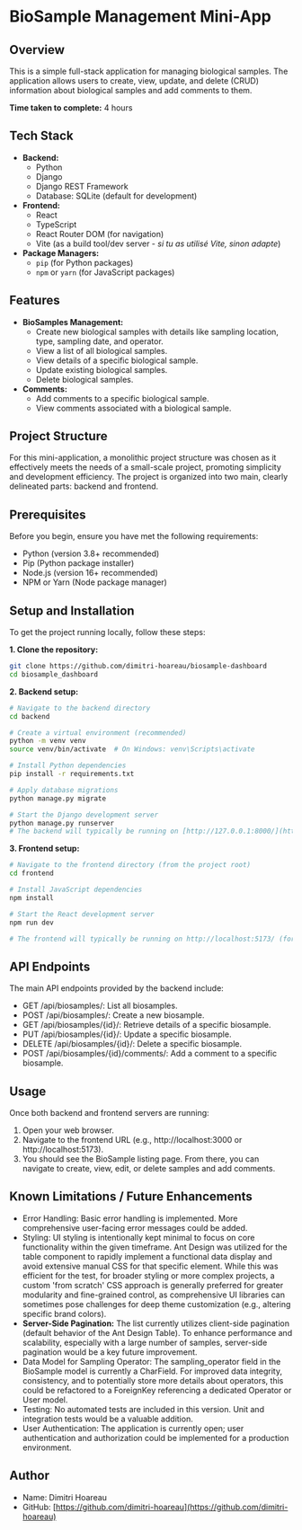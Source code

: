 # BioSample Management Mini-App

## Overview

This is a simple full-stack application for managing biological samples. The application allows users to create, view, update, and delete (CRUD) information about biological samples and add comments to them.

**Time taken to complete:** 4 hours

## Tech Stack

- **Backend:**
  - Python
  - Django
  - Django REST Framework
  - Database: SQLite (default for development)
- **Frontend:**
  - React
  - TypeScript
  - React Router DOM (for navigation)
  - Vite (as a build tool/dev server - _si tu as utilisé Vite, sinon adapte_)
- **Package Managers:**
  - `pip` (for Python packages)
  - `npm` or `yarn` (for JavaScript packages)

## Features

- **BioSamples Management:**
  - Create new biological samples with details like sampling location, type, sampling date, and operator.
  - View a list of all biological samples.
  - View details of a specific biological sample.
  - Update existing biological samples.
  - Delete biological samples.
- **Comments:**
  - Add comments to a specific biological sample.
  - View comments associated with a biological sample.

## Project Structure

For this mini-application, a monolithic project structure was chosen as it effectively meets the needs of a small-scale project, promoting simplicity and development efficiency. The project is organized into two main, clearly delineated parts: backend and frontend.

## Prerequisites

Before you begin, ensure you have met the following requirements:

- Python (version 3.8+ recommended)
- Pip (Python package installer)
- Node.js (version 16+ recommended)
- NPM or Yarn (Node package manager)

## Setup and Installation

To get the project running locally, follow these steps:

**1. Clone the repository:**

```bash
git clone https://github.com/dimitri-hoareau/biosample-dashboard
cd biosample_dashboard

```

**2. Backend setup:**

```bash
# Navigate to the backend directory
cd backend

# Create a virtual environment (recommended)
python -m venv venv
source venv/bin/activate  # On Windows: venv\Scripts\activate

# Install Python dependencies
pip install -r requirements.txt

# Apply database migrations
python manage.py migrate

# Start the Django development server
python manage.py runserver
# The backend will typically be running on [http://127.0.0.1:8000/](http://127.0.0.1:8000/)

```

**3. Frontend setup:**

```bash
# Navigate to the frontend directory (from the project root)
cd frontend

# Install JavaScript dependencies
npm install

# Start the React development server
npm run dev

# The frontend will typically be running on http://localhost:5173/ (for Vite)

```

## API Endpoints

The main API endpoints provided by the backend include:

- GET /api/biosamples/: List all biosamples.
- POST /api/biosamples/: Create a new biosample.
- GET /api/biosamples/{id}/: Retrieve details of a specific biosample.
- PUT /api/biosamples/{id}/: Update a specific biosample.
- DELETE /api/biosamples/{id}/: Delete a specific biosample.
- POST /api/biosamples/{id}/comments/: Add a comment to a specific biosample.

## Usage

Once both backend and frontend servers are running:

1. Open your web browser.
2. Navigate to the frontend URL (e.g., http://localhost:3000 or http://localhost:5173).
3. You should see the BioSample listing page. From there, you can navigate to create, view, edit, or delete samples and add comments.

## Known Limitations / Future Enhancements

- Error Handling: Basic error handling is implemented. More comprehensive user-facing error messages could be added.
- Styling: UI styling is intentionally kept minimal to focus on core functionality within the given timeframe. Ant Design was utilized for the table component to rapidly implement a functional data display and avoid extensive manual CSS for that specific element. While this was efficient for the test, for broader styling or more complex projects, a custom 'from scratch' CSS approach is generally preferred for greater modularity and fine-grained control, as comprehensive UI libraries can sometimes pose challenges for deep theme customization (e.g., altering specific brand colors).
- **Server-Side Pagination:** The list currently utilizes client-side pagination (default behavior of the Ant Design Table). To enhance performance and scalability, especially with a large number of samples, server-side pagination would be a key future improvement.
- Data Model for Sampling Operator: The sampling_operator field in the BioSample model is currently a CharField. For improved data integrity, consistency, and to potentially store more details about operators, this could be refactored to a ForeignKey referencing a dedicated Operator or User model.
- Testing: No automated tests are included in this version. Unit and integration tests would be a valuable addition.
- User Authentication: The application is currently open; user authentication and authorization could be implemented for a production environment.

## Author

- Name: Dimitri Hoareau
- GitHub: [https://github.com/dimitri-hoareau](https://github.com/dimitri-hoareau)
